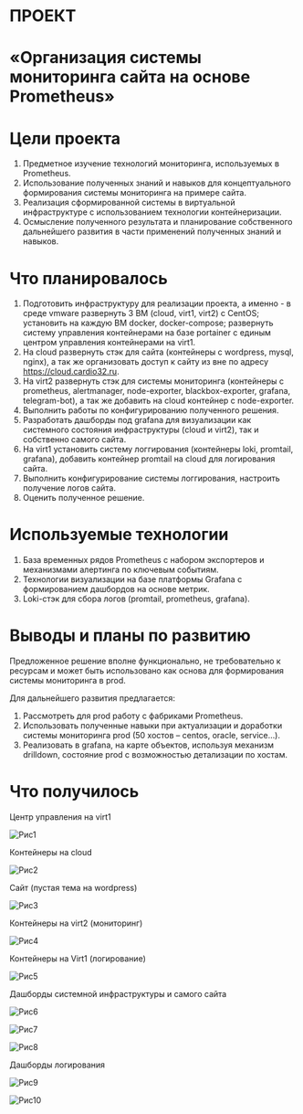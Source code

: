 # ПРОЕКТ
# «Организация системы мониторинга сайта на основе Prometheus»

# Цели проекта

 1. Предметное изучение технологий мониторинга, используемых в Prometheus.
 2. Использование полученных знаний и навыков для концептуального формирования системы мониторинга на примере сайта.
 3. Реализация сформированной системы в виртуальной инфраструктуре с использованием технологии контейнеризации.
 4. Осмысление полученного результата и планирование собственного дальнейшего развития в части применений полученных знаний и навыков.

# Что планировалось

 1. Подготовить инфраструктуру для реализации проекта, а именно - в среде vmware развернуть 3 ВМ (cloud, virt1, virt2) c CentOS; установить на каждую ВМ docker, docker-compose; развернуть систему управления контейнерами на базе portainer с единым центром управления контейнерами на virt1.
 2. На cloud развернуть стэк для сайта (контейнеры с wordpress, mysql, nginx), а так же организовать доступ к сайту из вне по адресу https://cloud.cardio32.ru.
 3. На virt2 развернуть стэк для системы мониторинга (контейнеры с prometheus, alertmanager, node-exporter, blackbox-exporter, grafana, telegram-bot), а так же добавить на cloud контейнер с node-exporter.
 4. Выполнить работы по конфигурированию полученного решения.
 5. Разработать дашборды под grafana для визуализации как системного состояния инфраструктуры (cloud и virt2), так и собственно самого сайта.
 6. На virt1 установить систему логгирования (контейнеры loki, promtail, grafana), добавить контейнер promtail на cloud для логирования сайта.
 7. Выполнить конфигурирование системы логгирования, настроить получение логов сайта.
 8. Оценить полученное решение.

# Используемые технологии

1. База временных рядов Prometheus с набором экспортеров и механизмами алертинга по ключевым событиям.
2. Технологии визуализации на базе платформы Grafana c формированием дашбордов на основе метрик.
3. Loki-стэк для сбора логов (promtail, prometheus, grafana).

# Выводы и планы по развитию

Предложенное решение вполне функционально, не требовательно к ресурсам и может быть использовано как основа для формирования системы мониторинга в prod.

Для дальнейшего развития предлагается:
1. Рассмотреть для prod работу с фабриками Prometheus.
2. Использовать полученные навыки при актуализации и доработки системы мониторинга prod (50 хостов – centos, oracle, service…).
3. Реализовать в grafana, на карте объектов, используя механизм drilldown, состояние prod с возможностью детализации по хостам.

# Что получилось

Центр управления на virt1

![Рис1](https://user-images.githubusercontent.com/23739863/222130650-91841355-6a2f-4723-9355-12539679d96c.png)

Контейнеры на cloud

![Рис2](https://user-images.githubusercontent.com/23739863/222143624-0396e165-39b6-4a20-b24f-20861344179b.png)

Сайт (пустая тема на wordpress)

![Рис3](https://user-images.githubusercontent.com/23739863/222143813-6b8729af-0e04-458f-aaf7-05fffb500bdb.png)

Контейнеры на virt2 (мониторинг)

![Рис4](https://user-images.githubusercontent.com/23739863/222144106-36fe638e-c024-4fe5-a958-424b2f7b56dc.png)

Контейнеры на Virt1 (логирование)

![Рис5](https://user-images.githubusercontent.com/23739863/222147326-e138fc01-4ad2-4fd2-9e50-f09acb1e9835.png)

Дашборды системной инфраструктуры и самого сайта

![Рис6](https://user-images.githubusercontent.com/23739863/222147681-dfbb7fed-4fcf-4d35-af75-17042b3fb8ee.png)

![Рис7](https://user-images.githubusercontent.com/23739863/222147801-9789dd57-2268-4ce9-9dc5-b160bac580f4.png)

![Рис8](https://user-images.githubusercontent.com/23739863/222147846-9f534172-3edd-4c79-88f3-ca46aabb0379.png)

Дашборды логирования

![Рис9](https://user-images.githubusercontent.com/23739863/222147990-28c1405d-1fb8-4393-b8db-7107ed39915e.png)

![Рис10](https://user-images.githubusercontent.com/23739863/222148064-fe86aa1e-b1ef-4b3f-9507-340501ef5df5.png)
